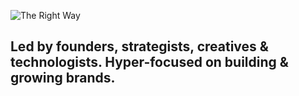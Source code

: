 ![The Right Way](https://i.imgur.com/wPhznfV.png)

## Led by founders, strategists, creatives & technologists. Hyper-focused on building & growing brands.